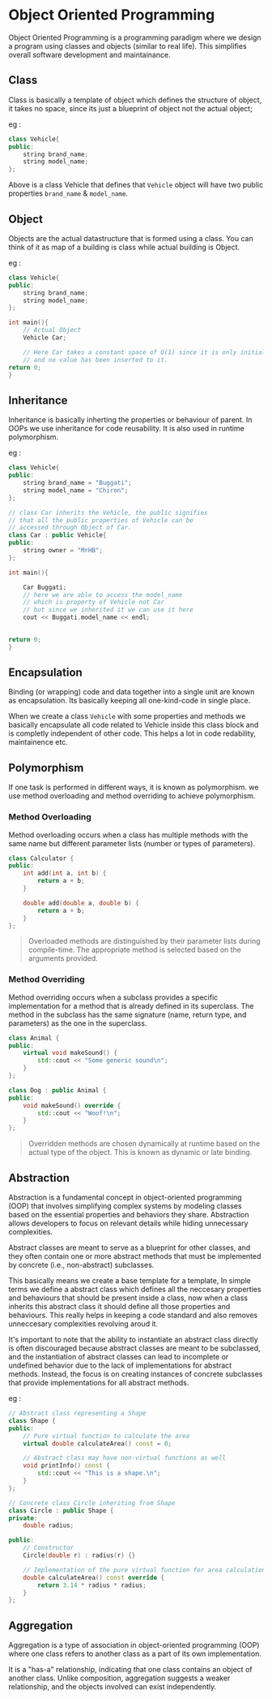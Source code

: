 # Object Oriented Programming

Object Oriented Programming is a programming paradigm where we design a program using classes and objects (similar to real life). This simplifies overall software development and maintainance.

## Class
Class is basically a template of object which defines the structure of object, it takes no space, since its just a blueprint of object not the actual object;

eg : 
```cpp
class Vehicle{
public:
    string brand_name;
    string model_name;
};
```

Above is a class Vehicle that defines that `Vehicle` object will have two public properties `brand_name` & `model_name`. 

## Object
Objects are the actual datastructure that is formed using a class. 
You can think of it as map of a building is class while actual building is Object.

eg :
```cpp
class Vehicle{
public:
    string brand_name;
    string model_name;
};

int main(){
    // Actual Object
    Vehicle Car;

    // Here Car takes a constant space of O(1) since it is only initialized
    // and no value has been inserted to it.
return 0;
}
```

## Inheritance
Inheritance is basically inherting the properties or behaviour of parent. In OOPs we use inheritance for code reusability.
It is also used in runtime polymorphism.

eg : 
```cpp
class Vehicle{
public:
    string brand_name = "Buggati";
    string model_name = "Chiron";
};

// class Car inherits the Vehicle, the public signifies
// that all the public properties of Vehicle can be
// accessed through Object of Car.
class Car : public Vehicle{
public:
    string owner = "MrHB";
};

int main(){

    Car Buggati;
    // here we are able to access the model_name
    // which is property of Vehicle not Car
    // but since we inherited it we can use it here
    cout << Buggati.model_name << endl;
     

return 0;
}
```

## Encapsulation
Binding (or wrapping) code and data together into a single unit are known as encapsulation. Its basically keeping all one-kind-code in single place.

When we create a class `Vehicle` with some properties and methods we basically encapsulate all code related to Vehicle inside this class block and is completly independent of other code. This helps a lot in code redability, maintainence etc.

## Polymorphism
If one task is performed in different ways, it is known as polymorphism. we use method overloading and method overriding to achieve polymorphism. 

### Method Overloading
Method overloading occurs when a class has multiple methods with the same name but different parameter lists (number or types of parameters).
```cpp
class Calculator {
public:
    int add(int a, int b) {
        return a + b;
    }

    double add(double a, double b) {
        return a + b;
    }
};
```

> Overloaded methods are distinguished by their parameter lists during compile-time. The appropriate method is selected based on the arguments provided.

### Method Overriding
Method overriding occurs when a subclass provides a specific implementation for a method that is already defined in its superclass. The method in the subclass has the same signature (name, return type, and parameters) as the one in the superclass.

```cpp
class Animal {
public:
    virtual void makeSound() {
        std::cout << "Some generic sound\n";
    }
};

class Dog : public Animal {
public:
    void makeSound() override {
        std::cout << "Woof!\n";
    }
};
```
> Overridden methods are chosen dynamically at runtime based on the actual type of the object. This is known as dynamic or late binding.


## Abstraction
Abstraction is a fundamental concept in object-oriented programming (OOP) that involves simplifying complex systems by modeling classes based on the essential properties and behaviors they share. Abstraction allows developers to focus on relevant details while hiding unnecessary complexities. 

Abstract classes are meant to serve as a blueprint for other classes, and they often contain one or more abstract methods that must be implemented by concrete (i.e., non-abstract) subclasses.

This basically means we create a base template for a template, In simple terms we define a abstract class which defines all the neccesary properties and behaviours that should be present inside a class, now when a class inherits this abstract class it should define all those properties and behaviours. This really helps in keeping a code standard and also removes unneccesary complexities revolving aroud it.

It's important to note that the ability to instantiate an abstract class directly is often discouraged because abstract classes are meant to be subclassed, and the instantiation of abstract classes can lead to incomplete or undefined behavior due to the lack of implementations for abstract methods. Instead, the focus is on creating instances of concrete subclasses that provide implementations for all abstract methods.

eg : 
```cpp
// Abstract class representing a Shape
class Shape {
public:
    // Pure virtual function to calculate the area
    virtual double calculateArea() const = 0;

    // Abstract class may have non-virtual functions as well
    void printInfo() const {
        std::cout << "This is a shape.\n";
    }
};

// Concrete class Circle inheriting from Shape
class Circle : public Shape {
private:
    double radius;

public:
    // Constructor
    Circle(double r) : radius(r) {}

    // Implementation of the pure virtual function for area calculation
    double calculateArea() const override {
        return 3.14 * radius * radius;
    }
};
```
## Aggregation
Aggregation is a type of association in object-oriented programming (OOP) where one class refers to another class as a part of its own implementation.

It is a "has-a" relationship, indicating that one class contains an object of another class. Unlike composition, aggregation suggests a weaker relationship, and the objects involved can exist independently.
